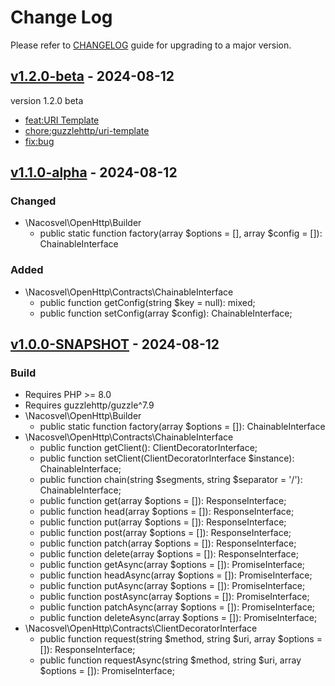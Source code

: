 # Change Log

Please refer to [CHANGELOG](CHANGELOG.md) guide for upgrading to a major version.

## [v1.2.0-beta](../../compare/v1.1.0-alpha...v1.2.0-beta) - 2024-08-12

version 1.2.0 beta
* [feat:URI Template](https://github.com/nacosvel/open-http/commit/2fa24c73fd247dd5fbd51effb4b2fa331e1035f0)
* [chore:guzzlehttp/uri-template](https://github.com/nacosvel/open-http/commit/9020b0aa0e128a4fc4b7114196cf96c15520966c)
* [fix:bug](https://github.com/nacosvel/open-http/commit/22f34d382dd9ccb9381a9d8c360631e0f9e6611c)

## [v1.1.0-alpha](../../compare/v1.0.0-SNAPSHOT...v1.1.0-alpha) - 2024-08-12

### Changed

* \Nacosvel\OpenHttp\Builder
    * public static function factory(array $options = [], array $config = []): ChainableInterface

### Added

* \Nacosvel\OpenHttp\Contracts\ChainableInterface
    * public function getConfig(string $key = null): mixed;
    * public function setConfig(array $config): ChainableInterface;

## [v1.0.0-SNAPSHOT](../../releases/tag/v1.0.0-SNAPSHOT) - 2024-08-12

### Build

* Requires PHP >= 8.0
* Requires guzzlehttp/guzzle^7.9
* \Nacosvel\OpenHttp\Builder
    * public static function factory(array $options = []): ChainableInterface
* \Nacosvel\OpenHttp\Contracts\ChainableInterface
    * public function getClient(): ClientDecoratorInterface;
    * public function setClient(ClientDecoratorInterface $instance): ChainableInterface;
    * public function chain(string $segments, string $separator = '/'): ChainableInterface;
    * public function get(array $options = []): ResponseInterface;
    * public function head(array $options = []): ResponseInterface;
    * public function put(array $options = []): ResponseInterface;
    * public function post(array $options = []): ResponseInterface;
    * public function patch(array $options = []): ResponseInterface;
    * public function delete(array $options = []): ResponseInterface;
    * public function getAsync(array $options = []): PromiseInterface;
    * public function headAsync(array $options = []): PromiseInterface;
    * public function putAsync(array $options = []): PromiseInterface;
    * public function postAsync(array $options = []): PromiseInterface;
    * public function patchAsync(array $options = []): PromiseInterface;
    * public function deleteAsync(array $options = []): PromiseInterface;
* \Nacosvel\OpenHttp\Contracts\ClientDecoratorInterface
    * public function request(string $method, string $uri, array $options = []): ResponseInterface;
    * public function requestAsync(string $method, string $uri, array $options = []): PromiseInterface;
